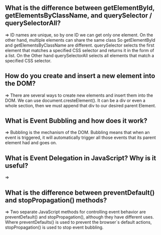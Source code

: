 ## What is the difference between getElementById, getElementsByClassName, and querySelector / querySelectorAll?
 => ID names are unique, so by one ID we can get only one element. On the other hand, multiple elements can share the same class
    So getElementById and getElementsByClassName are different.
    querySelector selects the first element that matches a specified CSS selector and returns it in the form of a list. On the Other hand
    querySelectorAll selects all elements that match a specified CSS selector.

## How do you create and insert a new element into the DOM?
  => There are several ways to create new elements and insert them into the DOM. We can use document.cresteElement(). It can be a div or even a 
     whole section, then we must append that div to our desired parent Element.

## What is Event Bubbling and how does it work?
  => Bubbling is the mechanism of the DOM. Bubbling means that when an event is triggered, it will automatically trigger all those events that its 
     parent element had and goes on.

## What is Event Delegation in JavaScript? Why is it useful?
=>

## What is the difference between preventDefault() and stopPropagation() methods?
=> Two separate JavaScript methods for controlling event behavior are preventDefault() and stopPropagation(), although they have different uses. 
   Where preventDefaults() is used to prevent the browser`s default actions, stopPropagation() is used to stop event bubbling.
   
